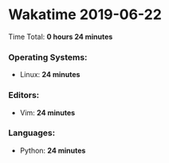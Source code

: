 # Wakatime 2019-06-22

Time Total: **0 hours 24 minutes**

### Operating Systems:
- Linux: **24 minutes** 

### Editors:
- Vim: **24 minutes** 

### Languages:
- Python: **24 minutes** 

